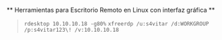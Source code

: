 ** Herramientas para Escritorio Remoto en Linux con interfaz gráfica **
>`rdesktop 10.10.10.18 -g80%`
>`xfreerdp /u:s4vitar /d:WORKGROUP /p:s4vitar123\! /v:10.10.10.18`

